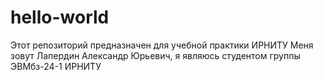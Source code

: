 # hello-world
Этот репозиторий предназначен для учебной практики ИРНИТУ
Меня зовут Лапердин Александр Юрьевич, я являюсь студентом группы ЭВМбз-24-1 ИРНИТУ
